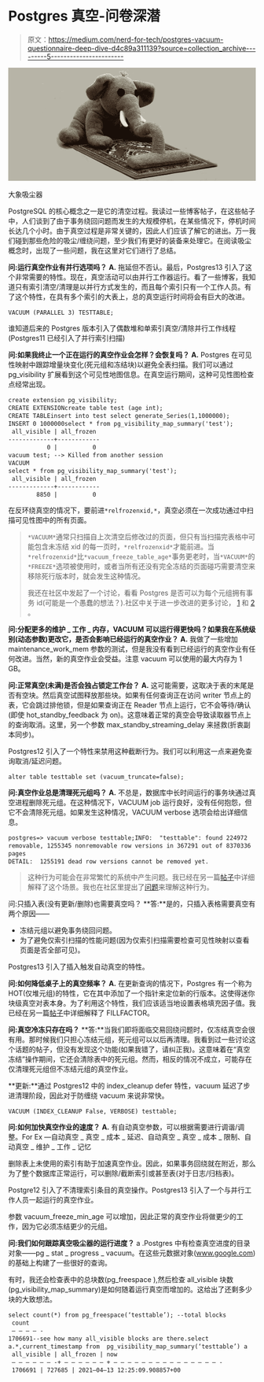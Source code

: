 # Postgres 真空-问卷深潜

> 原文：<https://medium.com/nerd-for-tech/postgres-vacuum-questionnaire-deep-dive-d4c89a311139?source=collection_archive---------5----------------------->

![](img/ff38d0aaa6e2d5f2eda48eb4572770d7.png)

大象吸尘器

PostgreSQL 的核心概念之一是它的清空过程。我读过一些博客帖子，在这些帖子中，人们谈到了由于事务绕回问题而发生的大规模停机，在某些情况下，停机时间长达几个小时。由于真空过程是非常关键的，因此人们应该了解它的进出。万一我们碰到那些危险的吸尘/缠绕问题，至少我们有更好的装备来处理它。在阅读吸尘概念时，出现了一些问题，我在这里对它们进行了总结。

**问:运行真空作业有并行选项吗？**
**A.** 拖延但不否认。最后，Postgres13 引入了这个非常需要的特性。现在，真空活动可以由并行工作器运行。看了一些博客，我知道只有索引清空/清理是以并行方式发生的，而且每个索引只有一个工作人员。有了这个特性，在具有多个索引的大表上，总的真空运行时间将会有巨大的改进。

```
VACUUM (PARALLEL 3) TESTTABLE;
```

谁知道后来的 Postgres 版本引入了偶数堆和单索引真空/清除并行工作线程(Postgres11 已经引入了并行索引扫描)

**问:如果我终止一个正在运行的真空作业会怎样？会恢复吗？**
**A.** Postgres 在可见性映射中跟踪增量块变化(死元组和冻结块)以避免全表扫描。我们可以通过 pg_visibility 扩展看到这个可见性地图信息。在真空运行期间，这种可见性图检查点经常出现。

```
create extension pg_visibility;
CREATE EXTENSIONcreate table test (age int);
CREATE TABLEinsert into test select generate_Series(1,1000000);
INSERT 0 1000000select * from pg_visibility_map_summary('test');
 all_visible | all_frozen
-------------+------------
           0 |          0
vacuum test; --> Killed from another session
VACUUM
select * from pg_visibility_map_summary('test');
 all_visible | all_frozen
-------------+------------
        8850 |          0
```

在反环绕真空的情况下，要前进`*relfrozenxid,*`，真空必须在一次成功通过中扫描可见性图中的所有页面。

> `*VACUUM*`通常只扫描自上次清空后修改过的页面，但只有当扫描完表格中可能包含未冻结 xid 的每一页时，`*relfrozenxid*`才能前进。当`*relfrozenxid*`比`*vacuum_freeze_table_age*`事务更老时，当`*VACUUM*`的`*FREEZE*`选项被使用时，或者当所有还没有完全冻结的页面碰巧需要清空来移除死行版本时，就会发生这种情况。
> 
> 我还在社区中发起了一个讨论，看看 Postgres 是否可以为每个元组拥有事务 id(可能是一个愚蠢的想法？).社区中关于进一步改进的更多讨论， [1](https://www.postgresql-archive.org/vacuum-freeze-possible-improvements-td6193674.html) 和 [2](https://www.postgresql-archive.org/vacuum-freeze-possible-improvements-td6193674.html) 。

**问:分配更多的维护 _ 工作 _ 内存，VACUUM 可以运行得更快吗？如果我在系统级别(动态参数)更改它，是否会影响已经运行的真空作业？**
**A.** 我做了一些增加 maintenance_work_mem 参数的测试，但是我没有看到已经运行的真空作业有任何改进。当然，新的真空作业会受益。注意 vacuum 可以使用的最大内存为 1 GB。

**问:正常真空(未满)是否会独占锁定工作台？**
**A.** 这可能需要，这取决于表的末尾是否有空块。然后真空试图释放那些块。如果有任何查询正在访问 writer 节点上的表，它会跳过排他锁，但是如果查询正在 Reader 节点上运行，它不会等待/确认(即使 hot_standby_feedback 为 on)。这意味着正常的真空会导致读取器节点上的查询取消。这里，另一个参数 max_standby_streaming_delay 来拯救(折衷副本同步)。

Postgres12 引入了一个特性来禁用这种截断行为。我们可以利用这一点来避免查询取消/延迟问题。

```
alter table testtable set (vacuum_truncate=false);
```

**问:真空作业总是清理死元组吗？**
**A.** 不总是，数据库中长时间运行的事务块通过真空进程删除死元组。在这种情况下，VACUUM job 运行良好，没有任何抱怨，但它不会清除死元组。如果发生这种情况，VACUUM verbose 选项会给出详细信息。

```
postgres=> vacuum verbose testtable;INFO:  "testtable": found 224972 removable, 1255345 nonremovable row versions in 367291 out of 8370336 pages
DETAIL:  1255191 dead row versions cannot be removed yet.
```

> 这种行为可能会在非常繁忙的系统中产生问题。我已经在另一篇[帖子](/nerd-for-tech/postgres-good-for-queuing-implementation-8b7980b6409b)中详细解释了这个场景。我也在社区里提出了[问题](https://www.postgresql.org/message-id/19474.1572022017%40sss.pgh.pa.us)来理解这种行为。

问:只插入表(没有更新/删除)也需要真空吗？
**答:**是的，只插入表格需要真空有两个原因——

*   冻结元组以避免事务绕回问题。
*   为了避免仅索引扫描的性能问题(因为仅索引扫描需要检查可见性映射以查看页面是否全部可见)。

Postgres13 引入了插入触发自动真空的特性。

**问:如何降低桌子上的真空频率？**
**A.** 在更新查询的情况下，Postgres 有一个称为 HOT(仅堆元组)的特性，它在其中添加了一个指针来定位新的行版本。这使得迷你块级真空对表本身。为了利用这个特性，我们应该适当地设置表格填充因子值。我已经在另一篇[帖子](/nerd-for-tech/postgres-fillfactor-baf3117aca0a)中详细解释了 FILLFACTOR。

**问:真空冷冻只存在吗？**
**答:**当我们即将面临交易回绕问题时，仅冻结真空会很有用。那时候我们只担心冻结元组，死元组可以以后再清理。我看到过一些讨论这个话题的帖子，但没有发现这个功能(如果我错了，请纠正我)。这意味着在“真空冻结”操作期间，它还会清除表中的死元组。然而，相反的情况不成立，可能存在仅清理死元组但不冻结元组的真空作业。

**更新:**通过 Postgres12 中的 index_cleanup defer 特性，vacuum 延迟了步进清理阶段，因此对于防缠绕 vacuum 来说非常快。

```
VACUUM (INDEX_CLEANUP False, VERBOSE) testtable;
```

**问:如何加快真空作业的速度？**
**A.** 有自动真空参数，可以根据需要进行调谐/调整。For Ex —自动真空 _ 真空 _ 成本 _ 延迟、自动真空 _ 真空 _ 成本 _ 限制、自动真空 _ 维护 _ 工作 _ 记忆

删除表上未使用的索引有助于加速真空作业。因此，如果事务回绕就在附近，那么为了整个数据库正常运行，可以删除/截断索引或甚至表(对于日志/归档表)。

Postgre12 引入了不清理索引条目的真空操作。Postgres13 引入了一个与并行工作人员一起运行的真空作业。

参数 vacuum_freeze_min_age 可以增加，因此正常的真空作业将做更少的工作，因为它必须冻结更少的元组。

**问:我们如何跟踪真空吸尘器的运行进度？**
a .Postgres 中有检查真空进度的目录对象——pg _ stat _ progress _ vacuum。在这些元数据对象(www.google.com)的基础上构建了一些很好的查询。

有时，我还会检查表中的总块数(pg_freespace ),然后检查 all_visible 块数(pg_visibility_map_summary)是如何随着运行真空而增加的。这给出了还剩多少块的大致想法。

```
select count(*) from pg_freespace(‘testtable’); --total blocks
 count
 — — — — -
1706691--see how many all_visible blocks are there.select a.*,current_timestamp from  pg_visibility_map_summary(‘testtable’) a
 all_visible | all_frozen | now
 — — — — — — -+ — — — — — — + — — — — — — — — — — — — — — — -
 1706691 | 727685 | 2021–04–13 12:25:09.908857+00
```